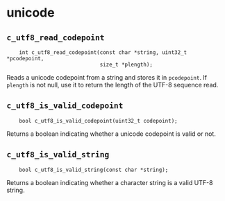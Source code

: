 
# unicode

## `c_utf8_read_codepoint`
~~~ {.c}
    int c_utf8_read_codepoint(const char *string, uint32_t *pcodepoint,
                              size_t *plength);
~~~

Reads a unicode codepoint from a string and stores it in `pcodepoint`. If
`plength` is not null, use it to return the length of the UTF-8 sequence read.

## `c_utf8_is_valid_codepoint`
~~~ {.c}
    bool c_utf8_is_valid_codepoint(uint32_t codepoint);
~~~

Returns a boolean indicating whether a unicode codepoint is valid or not.

## `c_utf8_is_valid_string`
~~~ {.c}
    bool c_utf8_is_valid_string(const char *string);
~~~

Returns a boolean indicating whether a character string is a valid UTF-8
string.
